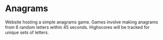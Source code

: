# Anagrams
Website hosting a simple anagrams game. Games involve making anagrams from 6 random letters within 45 seconds. Highscores will be tracked for unique sets of letters.
